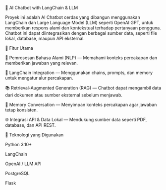 🤖 AI Chatbot with LangChain & LLM

Proyek ini adalah AI Chatbot cerdas yang dibangun menggunakan LangChain dan Large Language Model (LLM) seperti OpenAI GPT, untuk memberikan respons alami dan kontekstual terhadap pertanyaan pengguna. 
Chatbot ini dapat diintegrasikan dengan berbagai sumber data, seperti file lokal, database, maupun API eksternal.

🚀 Fitur Utama

🧠 Pemrosesan Bahasa Alami (NLP) — Memahami konteks percakapan dan memberikan jawaban yang relevan.

🔗 LangChain Integration — Menggunakan chains, prompts, dan memory untuk mengatur alur percakapan.

📚 Retrieval-Augmented Generation (RAG) — Chatbot dapat mengambil data dari dokumen atau sumber eksternal sebelum menjawab.

💾 Memory Conversation — Menyimpan konteks percakapan agar jawaban tetap konsisten.

🌐 Integrasi API & Data Lokal — Mendukung sumber data seperti PDF, database, dan API REST.

🧩 Teknologi yang Digunakan

Python 3.10+

LangChain

OpenAI / LLM API

PostgreSQL

Flask

